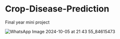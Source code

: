 # Crop-Disease-Prediction
Final year mini project

![WhatsApp Image 2024-10-05 at 21 43 55_84615473](https://github.com/user-attachments/assets/07fa6246-b98b-4e0c-8181-9504041bfb33)
